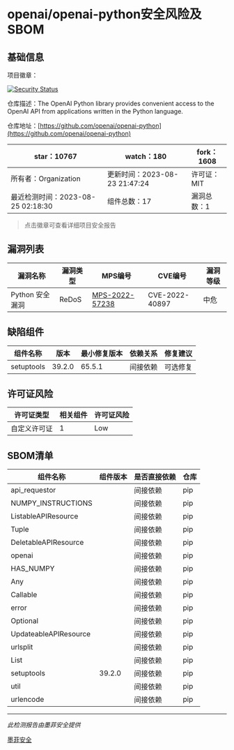 # openai/openai-python安全风险及SBOM

## 基础信息

项目徽章：

[![Security Status](https://www.murphysec.com/platform3/v31/badge/1694776166165409792.svg)](https://www.murphysec.com/console/report/1694776165943111680/1694776166165409792)

仓库描述：The OpenAI Python library provides convenient access to the OpenAI API from applications written in the Python language.

仓库地址：[https://github.com/openai/openai-python](https://github.com/openai/openai-python)

| star：10767 | watch：180 | fork：1608 |
| ----------- | -------------- | ------------ |
| 所有者：Organization | 更新时间：2023-08-23 21:47:24 | 许可证：MIT |
| 最近检测时间：2023-08-25 02:18:30 | 组件总数：17 | 漏洞总数：1 |

> 点击徽章可查看详细项目安全报告



## 漏洞列表

| 漏洞名称 | 漏洞类型 | MPS编号 | CVE编号 | 漏洞等级 |
| ------- | ------ | ------- | ------ | ----- |
|Python 安全漏洞|ReDoS|[MPS-2022-57238](https://www.oscs1024.com/hd/MPS-2022-57238)|CVE-2022-40897|中危|




## 缺陷组件

| 组件名称 | 版本 | 最小修复版本 | 依赖关系 | 修复建议 |
| -------- | ---- | ------------ | -------- | -------- |
|setuptools|39.2.0|65.5.1|间接依赖|可选修复|C:0|H:0|M:1|L:0|




## 许可证风险

| 许可证类型 | 相关组件 | 许可证风险 |
| ---------- | -------- | ---------- |
|自定义许可证|1|Low|




## SBOM清单

| 组件名称 | 组件版本 | 是否直接依赖 | 仓库 |
| -------- | -------- | ------------ | ---- |
|api_requestor||间接依赖|pip|
|NUMPY_INSTRUCTIONS||间接依赖|pip|
|ListableAPIResource||间接依赖|pip|
|Tuple||间接依赖|pip|
|DeletableAPIResource||间接依赖|pip|
|openai||间接依赖|pip|
|HAS_NUMPY||间接依赖|pip|
|Any||间接依赖|pip|
|Callable||间接依赖|pip|
|error||间接依赖|pip|
|Optional||间接依赖|pip|
|UpdateableAPIResource||间接依赖|pip|
|urlsplit||间接依赖|pip|
|List||间接依赖|pip|
|setuptools|39.2.0|间接依赖|pip|
|util||间接依赖|pip|
|urlencode||间接依赖|pip|


------

*此检测报告由墨菲安全提供*

[墨菲安全](www.murphysec.com)